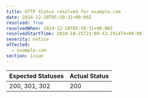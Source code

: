 ```yaml
---
title: HTTP Status resolved for example.com
date: 2024-12-28T05:59:31+00:00Z
resolved: True
resolvedWhen: 2024-12-28T05:59:31+00:00Z
resolvedStartTime: 2024-10-25T21:09:43.191474+00:00
severity: notice
affected:
  - example.com
section: issue
---
```


| Expected Statuses | Actual Status  |
|-------------------|----------------|
| 200, 301, 302 | 200 |
